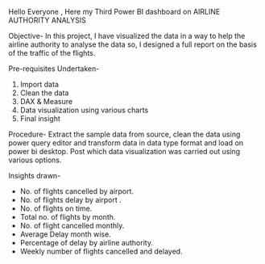 Hello Everyone ,
Here my Third Power BI dashboard on AIRLINE AUTHORITY ANALYSIS

Objective-
In this project, I have visualized the data in a way to help the airline authority to analyse the data so, I designed a full report on the basis of the traffic of the flights.

Pre-requisites Undertaken-
1. Import data
2. Clean the data
3. DAX & Measure
4. Data visualization using various charts
5. Final insight

Procedure-
Extract the sample data from source, clean the data using power query editor and transform data in data type format and load on power bi desktop. Post which data visualization was carried out using various options.

Insights drawn-
- No. of flights cancelled by airport.
- No. of flights delay by airport .
- No. of flights on time.
- Total no. of flights by month.
- No. of flight cancelled monthly.
- Average Delay month wise.
- Percentage of delay by airline authority.
- Weekly number of flights cancelled and delayed.
